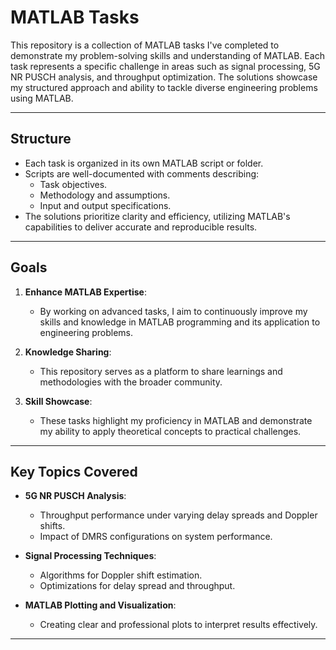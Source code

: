 # MATLAB Tasks

This repository is a collection of MATLAB tasks I've completed to demonstrate my problem-solving skills and understanding of MATLAB. Each task represents a specific challenge in areas such as signal processing, 5G NR PUSCH analysis, and throughput optimization. The solutions showcase my structured approach and ability to tackle diverse engineering problems using MATLAB.

---

## Structure

- Each task is organized in its own MATLAB script or folder.
- Scripts are well-documented with comments describing:
  - Task objectives.
  - Methodology and assumptions.
  - Input and output specifications.
- The solutions prioritize clarity and efficiency, utilizing MATLAB's capabilities to deliver accurate and reproducible results.

---

## Goals

1. **Enhance MATLAB Expertise**:
   - By working on advanced tasks, I aim to continuously improve my skills and knowledge in MATLAB programming and its application to engineering problems.

2. **Knowledge Sharing**:
   - This repository serves as a platform to share learnings and methodologies with the broader community.

3. **Skill Showcase**:
   - These tasks highlight my proficiency in MATLAB and demonstrate my ability to apply theoretical concepts to practical challenges.

---

## Key Topics Covered

- **5G NR PUSCH Analysis**:
  - Throughput performance under varying delay spreads and Doppler shifts.
  - Impact of DMRS configurations on system performance.

- **Signal Processing Techniques**:
  - Algorithms for Doppler shift estimation.
  - Optimizations for delay spread and throughput.

- **MATLAB Plotting and Visualization**:
  - Creating clear and professional plots to interpret results effectively.

---

